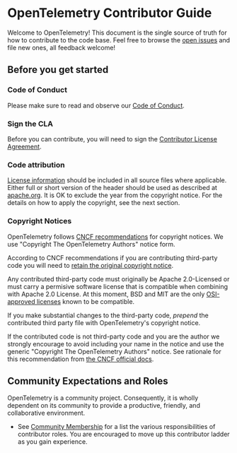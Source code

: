 # OpenTelemetry Contributor Guide

Welcome to OpenTelemetry! This document is the single source of truth for how to
contribute to the code base. Feel free to browse the [open
issues](https://github.com/open-telemetry/sig-security/issues?q=is%3Aissue+is%3Aopen)
and file new ones, all feedback welcome!

## Before you get started

### Code of Conduct

Please make sure to read and observe our [Code of
Conduct](https://github.com/open-telemetry/community/blob/master/code-of-conduct.md).

### Sign the CLA

Before you can contribute, you will need to sign the [Contributor License
Agreement](https://docs.linuxfoundation.org/lfx/easycla/contributors).

### Code attribution

[License information](README.md#License) should be included in all source files
where applicable. Either full or short version of the header should be used as
described at
[apache.org](http://www.apache.org/foundation/license-faq.html#Apply-My-Software).
It is OK to exclude the year from the copyright notice. For the details on how
to apply the copyright, see the next section.

### Copyright Notices

OpenTelemetry follows [CNCF
recommendations](https://github.com/cncf/foundation/blob/master/copyright-notices.md)
for copyright notices. We use "Copyright The OpenTelemetry Authors" notice form.

According to CNCF recommendations if you are contributing third-party code you
will need to [retain the original copyright
notice](https://github.com/cncf/foundation/blob/master/copyright-notices.md#dont-change-someone-elses-notice-without-their-permission).

Any contributed third-party code must originally be Apache 2.0-Licensed or must
carry a permisive software license that is compatible when combining with Apache
2.0 License. At this moment, BSD and MIT are the only [OSI-approved
licenses](https://opensource.org/licenses/alphabetical) known to be compatible.

If you make substantial changes to the third-party code, _prepend_ the
contributed third party file with OpenTelemetry's copyright notice.

If the contributed code is not third-party code and you are the author we
strongly encourage to avoid including your name in the notice and use the
generic "Copyright The OpenTelemetry Authors" notice. See rationale for this
recommendation from [the CNCF official
docs](https://github.com/cncf/foundation/blob/master/copyright-notices.md#why-not-list-every-copyright-holder).

## Community Expectations and Roles

OpenTelemetry is a community project. Consequently, it is wholly dependent on
its community to provide a productive, friendly, and collaborative environment.

- See [Community
  Membership](https://github.com/open-telemetry/community/blob/master/community-membership.md)
  for a list the various responsibilities of contributor roles. You are
  encouraged to move up this contributor ladder as you gain experience.
